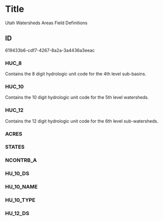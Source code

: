 # Title

Utah Watersheds Areas Field Definitions

## ID

619433b6-cdf7-4267-8a2a-3a4436a3eeac

### HUC_8

Contains the 8 digit hydrologic unit code for the 4th level sub-basins.

### HUC_10

Contains the 10 digit hydrologic unit code for the 5th level watersheds.

### HUC_12

Contains the 12 digit hydrologic unit code for the 6th level sub-watersheds.

### ACRES

### STATES

### NCONTRB_A

### HU_10_DS

### HU_10_NAME

### HU_10_TYPE

### HU_12_DS

